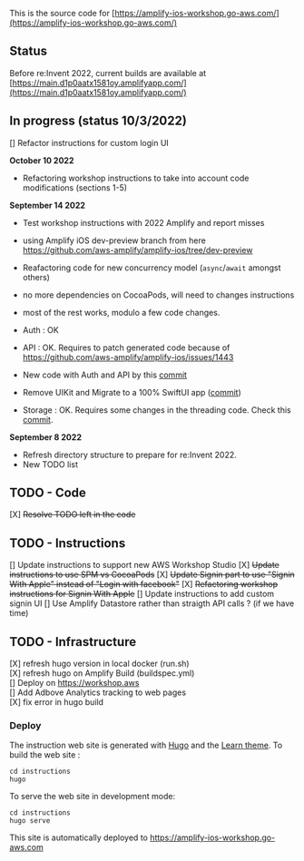 This is the source code for [https://amplify-ios-workshop.go-aws.com/](https://amplify-ios-workshop.go-aws.com/)

## Status 

Before re:Invent 2022, current builds are available at [https://main.d1p0aatx1581oy.amplifyapp.com/](https://main.d1p0aatx1581oy.amplifyapp.com/)

## In progress (status 10/3/2022)

[] Refactor instructions for custom login UI

**October 10 2022**

- Refactoring workshop instructions to take into account code modifications (sections 1-5)

**September 14 2022**

- Test workshop instructions with 2022 Amplify and report misses  
- using Amplify iOS dev-preview branch from here https://github.com/aws-amplify/amplify-ios/tree/dev-preview
- Reafactoring code for new concurrency model (`async`/`await` amongst others)
- no more dependencies on CocoaPods, will need to changes instructions 
- most of the rest works, modulo a few code changes.

- Auth : OK 
- API  : OK. Requires to patch generated code because of https://github.com/aws-amplify/amplify-ios/issues/1443 
- New code with Auth and API by this [commit](https://github.com/sebsto/amplify-ios-workshop/commit/d89d27b7ab600c436f522983d4d2407e9ac3bf09)

- Remove UIKit and Migrate to a 100% SwiftUI app ([commit](https://github.com/sebsto/amplify-ios-workshop/commit/5d0f776ab0a63ac96cf486498550adb68800b383))

- Storage : OK. Requires some changes in the threading code. Check this [commit](https://github.com/sebsto/amplify-ios-workshop/commit/ef04d4fe218bf9c956e196c041ac689c03125d32).

**September 8 2022** 

- Refresh directory structure to prepare for re:Invent 2022.  
- New TODO list  

## TODO - Code 

[X] ~~Resolve TODO left in the code~~

## TODO - Instructions 

[] Update instructions to support new AWS Workshop Studio 
[X] ~~Update instructions to use SPM vs CocoaPods~~
[X] ~~Update Signin part to use "Signin With Apple" instead of "Login with facebook"~~
[X] ~~Refactoring workshop instructions for Signin With Apple~~
[] Update instructions to add custom signin UI
[] Use Amplify Datastore rather than straigth API calls ?  (if we have time)

## TODO - Infrastructure 

[X] refresh hugo version in local docker (run.sh)  
[X] refresh hugo on Amplify Build (buildspec.yml)  
[] Deploy on https://workshop.aws  
[] Add Adbove Analytics tracking to web pages  
[X] fix error in hugo build  

<!-- ### Dir Structure

```text
x (you are here)
|
|-- code
      |-- Complete       <== this is the final result of the workshop
      |-- StartingPoint  <== this is the starting point of the app
|
|-- instructions         <== this is the static web site
``` -->

### Deploy

The instruction web site is generated with [Hugo](https://gohugo.io) and the [Learn theme](https://learn.netlify.com/en/).
To build the web site :
```
cd instructions
hugo
```

To serve the web site in development mode:
```
cd instructions
hugo serve
```

This site is automatically deployed to https://amplify-ios-workshop.go-aws.com

